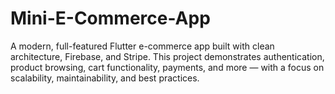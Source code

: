 # Mini-E-Commerce-App
A modern, full-featured Flutter e-commerce app built with clean architecture, Firebase, and Stripe. This project demonstrates authentication, product browsing, cart functionality, payments, and more — with a focus on scalability, maintainability, and best practices.
